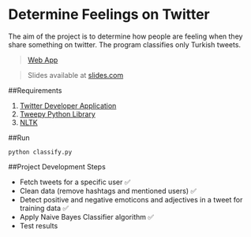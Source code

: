 # Determine Feelings on Twitter
The aim of the project is to determine how people are feeling when they share something on twitter. The program classifies only Turkish tweets.

> [Web App](https://tsa-webapp.herokuapp.com)

> Slides available at [slides.com](https://slides.com/mertkahyaoglu/twitter-sentiment-analysis)

##Requirements

1. [Twitter Developer Application](https://apps.twitter.com/app/new)
2. [Tweepy Python Library](http://www.tweepy.org/)
3. [NLTK](http://www.nltk.org/)

##Run

`python classify.py`

##Project Development Steps

* Fetch tweets for a specific user :white_check_mark:
* Clean data (remove hashtags and mentioned users) :white_check_mark:
* Detect positive and negative emoticons and adjectives in a tweet for training data :white_check_mark:
* Apply Naive Bayes Classifier algorithm :white_check_mark:
* Test results
